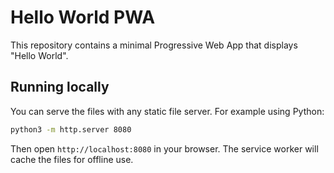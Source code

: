 # Hello World PWA

This repository contains a minimal Progressive Web App that displays "Hello World".

## Running locally

You can serve the files with any static file server. For example using Python:

```bash
python3 -m http.server 8080
```

Then open `http://localhost:8080` in your browser. The service worker will cache the files for offline use.

